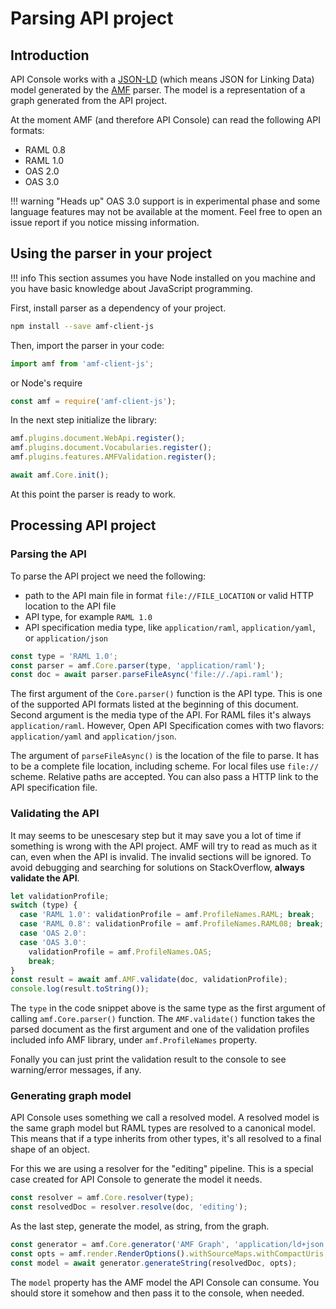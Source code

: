 # Parsing API project

## Introduction

API Console works with a [JSON-LD](https://json-ld.org/) (which means JSON for Linking Data) model generated by the [AMF](https://github.com/aml-org/amf) parser. The model is a representation of a graph generated from the API project.

At the moment AMF (and therefore API Console) can read the following API formats:

-   RAML 0.8
-   RAML 1.0
-   OAS 2.0
-   OAS 3.0

!!! warning "Heads up"
    OAS 3.0 support is in experimental phase and some language features may not
    be available at the moment. Feel free to open an issue report if you notice
    missing information.

## Using the parser in your project

!!! info
    This section assumes you have Node installed on you machine and you have basic
    knowledge about JavaScript programming.

First, install parser as a dependency of your project.

```bash
npm install --save amf-client-js
```

Then, import the parser in your code:

```javascript
import amf from 'amf-client-js';
```

or Node's require

```javascript
const amf = require('amf-client-js');
```

In the next step initialize the library:

```javascript
amf.plugins.document.WebApi.register();
amf.plugins.document.Vocabularies.register();
amf.plugins.features.AMFValidation.register();

await amf.Core.init();
```

At this point the parser is ready to work.

## Processing API project

### Parsing the API

To parse the API project we need the following:

-   path to the API main file in format `file://FILE_LOCATION` or valid HTTP location to the API file
-   API type, for example `RAML 1.0`
-   API specification media type, like `application/raml`, `application/yaml`, or `application/json`

```javascript
const type = 'RAML 1.0';
const parser = amf.Core.parser(type, 'application/raml');
const doc = await parser.parseFileAsync('file://./api.raml');
```

The first argument of the `Core.parser()` function is the API type. This is one of the
supported API formats listed at the beginning of this document.
Second argument is the media type of the API. For RAML files it's always `application/raml`.
However, Open API Specification comes with two flavors: `application/yaml` and `application/json`.

The argument of `parseFileAsync()` is the location of the file to parse. It has to be
a complete file location, including scheme. For local files use `file://` scheme. Relative
paths are accepted. You can also pass a HTTP link to the API specification file.

### Validating the API

It may seems to be unescesary step but it may save you a lot of time if something
is wrong with the API project. AMF will try to read as much as it can, even when
the API is invalid. The invalid sections will be ignored.
To avoid debugging and searching for solutions on StackOverflow, **always validate the API**.

```javascript
let validationProfile;
switch (type) {
  case 'RAML 1.0': validationProfile = amf.ProfileNames.RAML; break;
  case 'RAML 0.8': validationProfile = amf.ProfileNames.RAML08; break;
  case 'OAS 2.0':
  case 'OAS 3.0':
    validationProfile = amf.ProfileNames.OAS;
    break;
}
const result = await amf.AMF.validate(doc, validationProfile);
console.log(result.toString());
```

The `type` in the code snippet above is the same type as the first argument of calling `amf.Core.parser()` function.
The `AMF.validate()` function takes the parsed document as the first argument and one of the validation profiles
included info AMF library, under `amf.ProfileNames` property.

Fonally you can just print the validation result to the console to see warning/error messages, if any.

### Generating graph model

API Console uses something we call a resolved model. A resolved model is the same
graph model but RAML types are resolved to a canonical model. This means that if a type
inherits from other types, it's all resolved to a final shape of an object.

For this we are using a resolver for the "editing" pipeline. This is a special case
created for API Console to generate the model it needs.

```javascript
const resolver = amf.Core.resolver(type);
const resolvedDoc = resolver.resolve(doc, 'editing');
```

As the last step, generate the model, as string, from the graph.

```javascript
const generator = amf.Core.generator('AMF Graph', 'application/ld+json');
const opts = amf.render.RenderOptions().withSourceMaps.withCompactUris;
const model = await generator.generateString(resolvedDoc, opts);
```

The `model` property has the AMF model the API Console can consume. You should store it somehow and then pass it to the console, when needed.
